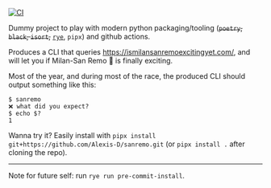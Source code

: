 [![CI](https://github.com/Alexis-D/sanremo/actions/workflows/ci.yml/badge.svg)](https://github.com/Alexis-D/sanremo/actions/workflows/ci.yml)

Dummy project to play with modern python packaging/tooling (~~`poetry`, `black`, `isort`,~~ [`rye`](https://rye.astral.sh/), `pipx`) and github actions.

Produces a CLI that queries <https://ismilansanremoexcitingyet.com/>, and will let you if Milan-San Remo 🚴 is finally
exciting.

Most of the year, and during most of the race, the produced CLI should output something like this:

```
$ sanremo
❌ what did you expect?
$ echo $?
1
```

Wanna try it? Easily install with `pipx install git+https://github.com/Alexis-D/sanremo.git` (or `pipx install .` after
cloning the repo).

---

Note for future self: run `rye run pre-commit-install`.
